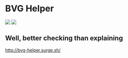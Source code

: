 # BVG Helper

![](https://img.shields.io/badge/TS-ES5-blue) ![](https://img.shields.io/badge/REDUX-v7.2.1-purple)

Well, better checking than explaining
---
http://bvg-helper.surge.sh/


